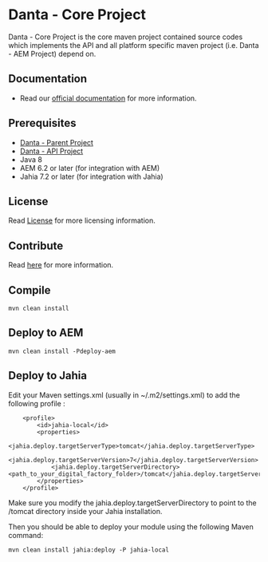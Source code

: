 # Danta - Core Project

Danta - Core Project is the core maven project contained source codes which implements the API and all platform specific maven project (i.e. Danta - AEM Project) depend on.

## Documentation

 * Read our [official documentation](http://danta.technologies.io/docs/) for more information.

## Prerequisites

 * [Danta - Parent Project](https://github.com/DataFramework/Parent)
 * [Danta - API Project](https://github.com/DataFramework/API)
 * Java 8
 * AEM 6.2 or later (for integration with AEM)
 * Jahia 7.2 or later (for integration with Jahia)

## License

Read [License](LICENSE) for more licensing information.

## Contribute

Read [here](CONTRIBUTING.md) for more information.

## Compile

    mvn clean install

## Deploy to AEM

    mvn clean install -Pdeploy-aem

## Deploy to Jahia

Edit your Maven settings.xml (usually in ~/.m2/settings.xml) to add the following profile :

        <profile>
            <id>jahia-local</id>
            <properties>
                <jahia.deploy.targetServerType>tomcat</jahia.deploy.targetServerType>
                <jahia.deploy.targetServerVersion>7</jahia.deploy.targetServerVersion>
                <jahia.deploy.targetServerDirectory><path_to_your_digital_factory_folder>/tomcat</jahia.deploy.targetServerDirectory>
            </properties>
        </profile>

Make sure you modify the jahia.deploy.targetServerDirectory to point to the /tomcat directory inside your Jahia installation.

Then you should be able to deploy your module using the following Maven command:

    mvn clean install jahia:deploy -P jahia-local
